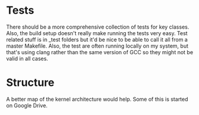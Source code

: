 # Tests 
There should be a more comprehensive collection of tests
for key classes.   Also, the build setup doesn't really make running
the tests very easy.  Test related stuff is in _test folders but
it'd be nice to be able to call it all from a master Makefile.
Also, the test are often running locally on my system, but that's
using clang rather than the same version of GCC so they might not
be valid in all cases.

# Structure 

A better map of the kernel architecture would help.
Some of this is started on Google Drive.



